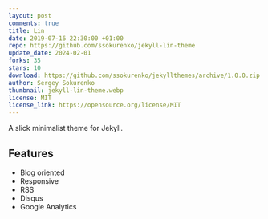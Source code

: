 ```yaml
---
layout: post
comments: true
title: Lin
date: 2019-07-16 22:30:00 +01:00
repo: https://github.com/ssokurenko/jekyll-lin-theme
update_date: 2024-02-01
forks: 35
stars: 10
download: https://github.com/ssokurenko/jekyllthemes/archive/1.0.0.zip
author: Sergey Sokurenko
thumbnail: jekyll-lin-theme.webp
license: MIT
license_link: https://opensource.org/license/MIT
---
```


A slick minimalist theme for Jekyll.

## Features

* Blog oriented
* Responsive
* RSS
* Disqus
* Google Analytics

